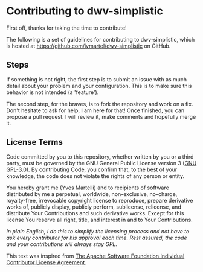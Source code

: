 Contributing to dwv-simplistic
==============================

First off, thanks for taking the time to contribute!

The following is a set of guidelines for contributing to dwv-simplistic,
which is hosted at https://github.com/ivmartel/dwv-simplistic on GitHub.

Steps
-----
If something is not right, the first step is to submit an issue with as much detail
about your problem and your configuration. This is to make sure this behavior is not
intended (a 'feature').

The second step, for the braves, is to fork the repository and work on a fix. Don't hesitate
to ask for help, I am here for that! Once finished, you can propose a pull request. I will review
it, make comments and hopefully merge it.

License Terms
-------------
Code committed by you to this repository, whether written by you or a third party, must be
governed by the GNU General Public License version 3 ([GNU GPL-3.0](http://www.gnu.org/licenses/gpl-3.0.en.html)). By contributing Code,
you confirm that, to the best of your knowledge, the code does not violate the
rights of any person or entity.

You hereby grant me (Yves Martelli) and to recipients of software distributed by me
a perpetual, worldwide, non-exclusive, no-charge, royalty-free, irrevocable copyright
license to reproduce, prepare derivative works of, publicly display, publicly perform,
sublicense, relicense, and distribute Your Contributions and such derivative works. Except for this license
You reserve all right, title, and interest in and to Your Contributions.

_In plain English, I do this to simplify the licensing process and not have to ask every contributor
for his approval each time. Rest assured, the code and your contributions will always stay GPL._

This text was inspired from [The Apache Software Foundation Individual Contributor License Agreement](https://www.apache.org/licenses/icla.txt).
